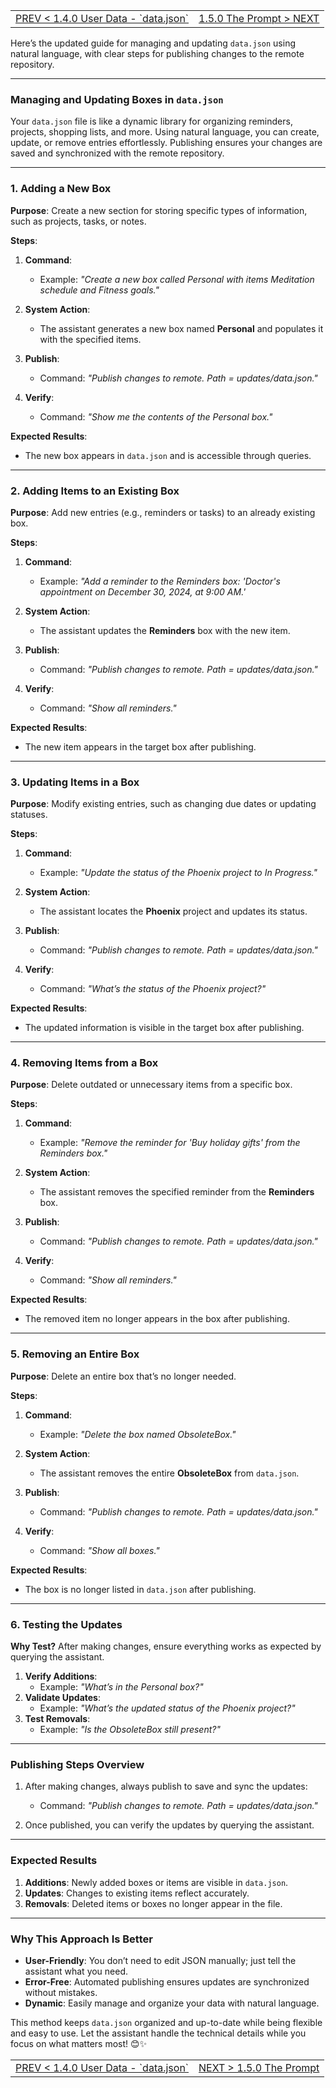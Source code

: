 <TABLE width="100%"><TR><TD align="left"><a href="‐-1.4.0-User-Data-‐-`data.json`.md">PREV < 1.4.0 User Data - `data.json`</a></TD><TD align="right"><a href="‐-1.5.0-The-Prompt.md">1.5.0 The Prompt > NEXT</a></TD></TR></TABLE>


Here’s the updated guide for managing and updating `data.json` using natural language, with clear steps for publishing changes to the remote repository.

---

### **Managing and Updating Boxes in `data.json`**

Your `data.json` file is like a dynamic library for organizing reminders, projects, shopping lists, and more. Using natural language, you can create, update, or remove entries effortlessly. Publishing ensures your changes are saved and synchronized with the remote repository.

---

### **1. Adding a New Box**

**Purpose**: Create a new section for storing specific types of information, such as projects, tasks, or notes.

**Steps**:

1. **Command**:
   - Example: *"Create a new box called Personal with items Meditation schedule and Fitness goals."*

2. **System Action**:
   - The assistant generates a new box named **Personal** and populates it with the specified items.

3. **Publish**:
   - Command: *"Publish changes to remote. Path = updates/data.json."*

4. **Verify**:
   - Command: *"Show me the contents of the Personal box."*

**Expected Results**:
- The new box appears in `data.json` and is accessible through queries.

---

### **2. Adding Items to an Existing Box**

**Purpose**: Add new entries (e.g., reminders or tasks) to an already existing box.

**Steps**:

1. **Command**:
   - Example: *"Add a reminder to the Reminders box: 'Doctor's appointment on December 30, 2024, at 9:00 AM.'*

2. **System Action**:
   - The assistant updates the **Reminders** box with the new item.

3. **Publish**:
   - Command: *"Publish changes to remote. Path = updates/data.json."*

4. **Verify**:
   - Command: *"Show all reminders."*

**Expected Results**:
- The new item appears in the target box after publishing.

---

### **3. Updating Items in a Box**

**Purpose**: Modify existing entries, such as changing due dates or updating statuses.

**Steps**:

1. **Command**:
   - Example: *"Update the status of the Phoenix project to In Progress."*

2. **System Action**:
   - The assistant locates the **Phoenix** project and updates its status.

3. **Publish**:
   - Command: *"Publish changes to remote. Path = updates/data.json."*

4. **Verify**:
   - Command: *"What’s the status of the Phoenix project?"*

**Expected Results**:
- The updated information is visible in the target box after publishing.

---

### **4. Removing Items from a Box**

**Purpose**: Delete outdated or unnecessary items from a specific box.

**Steps**:

1. **Command**:
   - Example: *"Remove the reminder for 'Buy holiday gifts' from the Reminders box."*

2. **System Action**:
   - The assistant removes the specified reminder from the **Reminders** box.

3. **Publish**:
   - Command: *"Publish changes to remote. Path = updates/data.json."*

4. **Verify**:
   - Command: *"Show all reminders."*

**Expected Results**:
- The removed item no longer appears in the box after publishing.

---

### **5. Removing an Entire Box**

**Purpose**: Delete an entire box that’s no longer needed.

**Steps**:

1. **Command**:
   - Example: *"Delete the box named ObsoleteBox."*

2. **System Action**:
   - The assistant removes the entire **ObsoleteBox** from `data.json`.

3. **Publish**:
   - Command: *"Publish changes to remote. Path = updates/data.json."*

4. **Verify**:
   - Command: *"Show all boxes."*

**Expected Results**:
- The box is no longer listed in `data.json` after publishing.

---

### **6. Testing the Updates**

**Why Test?** After making changes, ensure everything works as expected by querying the assistant.

1. **Verify Additions**:
   - Example: *"What’s in the Personal box?"*
2. **Validate Updates**:
   - Example: *"What’s the updated status of the Phoenix project?"*
3. **Test Removals**:
   - Example: *"Is the ObsoleteBox still present?"*

---

### **Publishing Steps Overview**

1. After making changes, always publish to save and sync the updates:
   - Command: *"Publish changes to remote. Path = updates/data.json."*

2. Once published, you can verify the updates by querying the assistant.

---

### **Expected Results**

1. **Additions**: Newly added boxes or items are visible in `data.json`.
2. **Updates**: Changes to existing items reflect accurately.
3. **Removals**: Deleted items or boxes no longer appear in the file.

---

### **Why This Approach Is Better**

- **User-Friendly**: You don’t need to edit JSON manually; just tell the assistant what you need.
- **Error-Free**: Automated publishing ensures updates are synchronized without mistakes.
- **Dynamic**: Easily manage and organize your data with natural language.

This method keeps `data.json` organized and up-to-date while being flexible and easy to use. Let the assistant handle the technical details while you focus on what matters most! 😊✨


<TABLE width="100%"><TR><TD align="left"><a href="‐-1.4.0-User-Data-‐-`data.json`.md">PREV < 1.4.0 User Data - `data.json`</a></TD><TD align="right"><a href="‐-1.5.0-The-Prompt.md">NEXT > 1.5.0 The Prompt</a></TD></TR></TABLE>